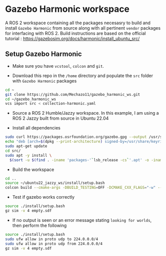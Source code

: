 # Gazebo Harmonic workspace

A ROS 2 workspace containing all the packages necesasry to build and install ```Gazebo Harmonic``` from source along with all pertinent ```vendor``` packages for interfacing with ROS 2. Build instructions are based on the official tutorial : https://gazebosim.org/docs/harmonic/install_ubuntu_src/

## Setup Gazebo Harmonic

* Make sure you have ```vcstool```, ```colcon``` and ```git```.


* Download this repo in the `/home` directory and populate the `src` folder with ```Gazebo Harmonic``` packages

```bash
cd ~
git clone https://github.com/Mechazo11/gazebo_harmonic_ws.git
cd ~/gazebo_harmonic_ws
vcs import src < collection-harmonic.yaml
```


* Source a ROS 2 Humble/Jazzy workspace. In this example, I am using a ROS 2 Jazzy built from source in Ubuntu 22.04

* Install all dependencies

```bash
sudo curl https://packages.osrfoundation.org/gazebo.gpg --output /usr/share/keyrings/pkgs-osrf-archive-keyring.gpg
echo "deb [arch=$(dpkg --print-architecture) signed-by=/usr/share/keyrings/pkgs-osrf-archive-keyring.gpg] http://packages.osrfoundation.org/gazebo/ubuntu-stable $(lsb_release -cs) main" | sudo tee /etc/apt/sources.list.d/gazebo-stable.list > /dev/null
sudo apt-get update
cd src/
sudo apt -y install \
  $(sort -u $(find . -iname 'packages-'`lsb_release -cs`'.apt' -o -iname 'packages.apt' | grep -v '/\.git/') | sed '/gz\|sdf/d' | tr '\n' ' ')
```

* Build the workspace

```bash
cd ..
source ~/ubuntu22_jazzy_ws/install/setup.bash
colcon build --cmake-args -DBUILD_TESTING=OFF -DCMAKE_CXX_FLAGS="-w" --merge-install
```

* Test if gazebo works correctly

```bash
source ./install/setup.bash
gz sim -v 4 empty.sdf
```

* If no output is seen or an error message stating ```looking for worlds```, then perform the following

```bash
source ./install/setup.bash
sudo ufw allow in proto udp to 224.0.0.0/4
sudo ufw allow in proto udp from 224.0.0.0/4
gz sim -v 4 empty.sdf
```